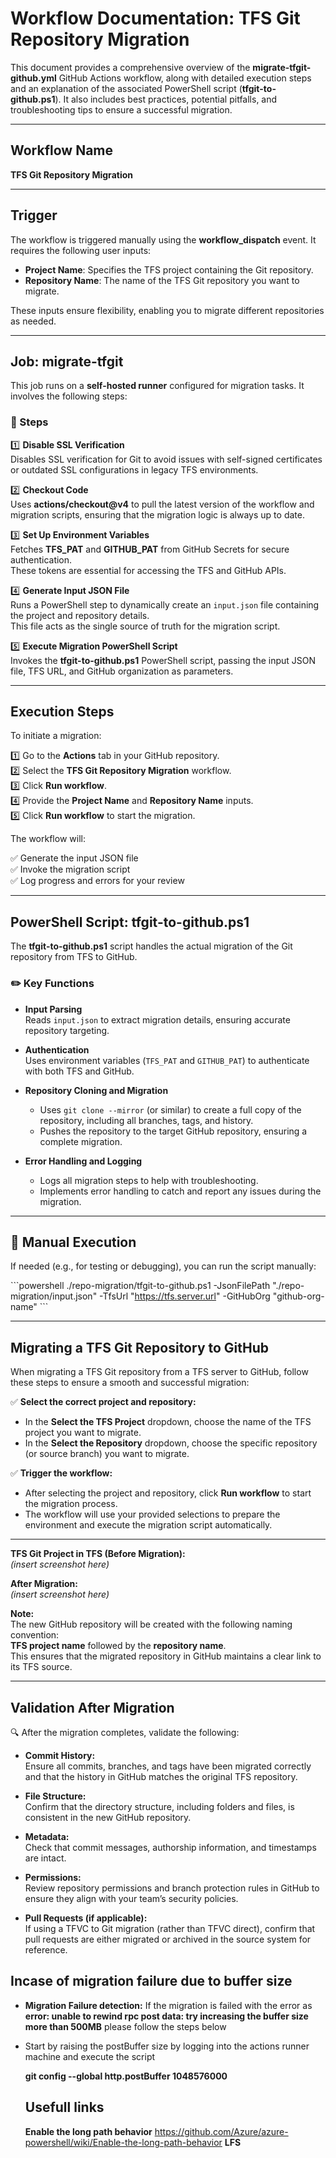 
# Workflow Documentation: TFS Git Repository Migration

This document provides a comprehensive overview of the **migrate-tfgit-github.yml** GitHub Actions workflow, along with detailed execution steps and an explanation of the associated PowerShell script (**tfgit-to-github.ps1**). It also includes best practices, potential pitfalls, and troubleshooting tips to ensure a successful migration.

---

## Workflow Name

**TFS Git Repository Migration**

---

## Trigger

The workflow is triggered manually using the **workflow_dispatch** event. It requires the following user inputs:

- **Project Name**: Specifies the TFS project containing the Git repository.
- **Repository Name**: The name of the TFS Git repository you want to migrate.

These inputs ensure flexibility, enabling you to migrate different repositories as needed.

---

## Job: migrate-tfgit

This job runs on a **self-hosted runner** configured for migration tasks. It involves the following steps:

### 🔧 Steps

1️⃣ **Disable SSL Verification**  
Disables SSL verification for Git to avoid issues with self-signed certificates or outdated SSL configurations in legacy TFS environments.

2️⃣ **Checkout Code**  
Uses **actions/checkout@v4** to pull the latest version of the workflow and migration scripts, ensuring that the migration logic is always up to date.

3️⃣ **Set Up Environment Variables**  
Fetches **TFS_PAT** and **GITHUB_PAT** from GitHub Secrets for secure authentication.  
These tokens are essential for accessing the TFS and GitHub APIs.

4️⃣ **Generate Input JSON File**  
Runs a PowerShell step to dynamically create an `input.json` file containing the project and repository details.  
This file acts as the single source of truth for the migration script.

5️⃣ **Execute Migration PowerShell Script**  
Invokes the **tfgit-to-github.ps1** PowerShell script, passing the input JSON file, TFS URL, and GitHub organization as parameters.

---

## Execution Steps

To initiate a migration:

1️⃣ Go to the **Actions** tab in your GitHub repository.  
2️⃣ Select the **TFS Git Repository Migration** workflow.  
3️⃣ Click **Run workflow**.  
4️⃣ Provide the **Project Name** and **Repository Name** inputs.  
5️⃣ Click **Run workflow** to start the migration.

The workflow will:

✅ Generate the input JSON file  
✅ Invoke the migration script  
✅ Log progress and errors for your review

---

## PowerShell Script: tfgit-to-github.ps1

The **tfgit-to-github.ps1** script handles the actual migration of the Git repository from TFS to GitHub.

### ✏️ Key Functions

- **Input Parsing**  
  Reads `input.json` to extract migration details, ensuring accurate repository targeting.

- **Authentication**  
  Uses environment variables (`TFS_PAT` and `GITHUB_PAT`) to authenticate with both TFS and GitHub.

- **Repository Cloning and Migration**  
  - Uses `git clone --mirror` (or similar) to create a full copy of the repository, including all branches, tags, and history.  
  - Pushes the repository to the target GitHub repository, ensuring a complete migration.

- **Error Handling and Logging**  
  - Logs all migration steps to help with troubleshooting.  
  - Implements error handling to catch and report any issues during the migration.

---

## 🚀 Manual Execution

If needed (e.g., for testing or debugging), you can run the script manually:

\`\`\`powershell
./repo-migration/tfgit-to-github.ps1 -JsonFilePath "./repo-migration/input.json" -TfsUrl "https://tfs.server.url" -GitHubOrg "github-org-name"
\`\`\`

---

## Migrating a TFS Git Repository to GitHub

When migrating a TFS Git repository from a TFS server to GitHub, follow these steps to ensure a smooth and successful migration:

✅ **Select the correct project and repository:**  
- In the **Select the TFS Project** dropdown, choose the name of the TFS project you want to migrate.  
- In the **Select the Repository** dropdown, choose the specific repository (or source branch) you want to migrate.

✅ **Trigger the workflow:**  
- After selecting the project and repository, click **Run workflow** to start the migration process.  
- The workflow will use your provided selections to prepare the environment and execute the migration script automatically.

---

**TFS Git Project in TFS (Before Migration):**  
*(insert screenshot here)*

**After Migration:**  
*(insert screenshot here)*

**Note:**  
The new GitHub repository will be created with the following naming convention:  
**TFS project name** followed by the **repository name**.  
This ensures that the migrated repository in GitHub maintains a clear link to its TFS source.

---

## Validation After Migration

🔍 After the migration completes, validate the following:

- **Commit History:**  
  Ensure all commits, branches, and tags have been migrated correctly and that the history in GitHub matches the original TFS repository.

- **File Structure:**  
  Confirm that the directory structure, including folders and files, is consistent in the new GitHub repository.

- **Metadata:**  
  Check that commit messages, authorship information, and timestamps are intact.

- **Permissions:**  
  Review repository permissions and branch protection rules in GitHub to ensure they align with your team’s security policies.

- **Pull Requests (if applicable):**  
  If using a TFVC to Git migration (rather than TFVC direct), confirm that pull requests are either migrated or archived in the source system for reference.

## Incase of migration failure due to buffer size

- **Migration Failure detection:**
  If the migration is failed with the error as **error: unable to rewind rpc post data: try increasing the buffer size more than 500MB** please follow the steps below

- Start by raising the postBuffer size by logging into the actions runner machine and execute the script


  **git config --global http.postBuffer 1048576000**




  ## Usefull links
  **Enable the long path behavior**
  https://github.com/Azure/azure-powershell/wiki/Enable-the-long-path-behavior
  **LFS**
